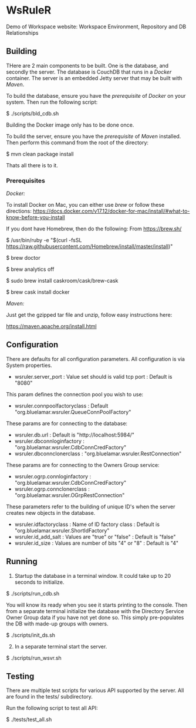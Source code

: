 # WsRuleR
Demo of Workspace website: Workspace Environment, Repository and DB Relationships

## Building

THere are 2 main components to be built. One is the database, and secondly
the server.
The database is CouchDB that runs in a *Docker* container.
The server is an embedded Jetty server that may be built with *Maven*.

To build the database, ensure you have the *prerequisite* of *Docker* on your 
system. Then run the following script:

$ ./scripts/bld_cdb.sh

Building the Docker image only has to be done once.

To build the server, ensure you have the *prerequisite* of *Maven* installed.
Then perform this command from the root of the directory:

$ mvn clean package install

Thats all there is to it.


### Prerequisites

*Docker:*

To install Docker on Mac, you can either use *brew* or follow these directions:
https://docs.docker.com/v17.12/docker-for-mac/install/#what-to-know-before-you-install

If you dont have Homebrew, then do the following:
 From https://brew.sh/

$ /usr/bin/ruby -e "$(curl -fsSL https://raw.githubusercontent.com/Homebrew/install/master/install)"

$ brew doctor

$ brew analytics off

$ sudo brew install caskroom/cask/brew-cask

$ brew cask install docker

*Maven:*

Just get the gzipped tar file and unzip, follow easy instructions here:

https://maven.apache.org/install.html


## Configuration

There are defaults for all configuration parameters.
All configuration is via System properties.

* wsruler.server_port : Value set should is valid tcp port : Default is "8080"

This param defines the connection pool you wish to use:

* wsruler.connpoolfactoryclass : Default "org.bluelamar.wsruler.QueueConnPoolFactory"

These params are for connecting to the database:

* wsruler.db.url : Default is "http://localhost:5984/"
* wsruler.dbconnloginfactory : "org.bluelamar.wsruler.CdbConnCredFactory"
* wsruler.dbconnclonerclass : "org.bluelamar.wsruler.RestConnection"

These params are for connecting to the Owners Group service:

* wsruler.ogrp.connloginfactory : "org.bluelamar.wsruler.CdbConnCredFactory"
* wsruler.ogrp.connclonerclass : "org.bluelamar.wsruler.OGrpRestConnection"

These parameters refer to the building of unique ID's when the server creates
new objects in the database.

* wsruler.idfactoryclass : Name of ID factory class : Default is "org.bluelamar.wsruler.ShortIdFactory"
* wsruler.id_add_salt : Values are "true" or "false" : Default is "false"
* wsruler.id_size : Values are number of bits "4" or "8" : Default is "4"


## Running

1. Startup the database in a terminal window. It could take up to 20 seconds to initialize.

$ ./scripts/run_cdb.sh

You will know its ready when you see it starts printing to the console.
Then from a separate terminal initialize the database with the Directory
Service Owner Group data if you have not yet done so.
This simply pre-populates the DB with made-up groups with owners.

$ ./scripts/init_ds.sh

2. In a separate terminal start the server.

$ ./scripts/run_wsvr.sh

## Testing

There are multiple test scripts for various API supported by the server.
All are found in the tests/ subdirectory.

Run the following script to test all API:

$ ./tests/test_all.sh


